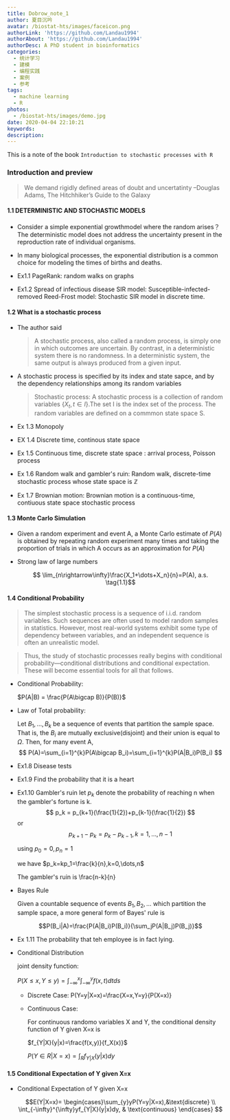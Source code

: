 ```yaml
---
title: Dobrow_note_1
author: 夏目沉吟
avatar: /biostat-hts/images/faceicon.png
authorLink: 'https://github.com/Landau1994'
authorAbout: 'https://github.com/Landau1994'
authorDesc: A PhD student in bioinformatics
categories:
  - 统计学习
  - 建模
  - 编程实践
  - 案例
  - 参考
tags:
  - machine learning
  - R
photos:
  - /biostat-hts/images/demo.jpg
date: 2020-04-04 22:10:21
keywords:
description:
---
```

This is a note of the book `Introduction to stochastic processes with R`

### Introduction and preview

> We demand rigidly defined areas of doubt and uncertatinty  –Douglas Adams, The Hitchhiker’s Guide to the Galaxy

#### 1.1 DETERMINISTIC AND STOCHASTIC MODELS

+ Consider a simple exponential growthmodel
where the random arises？
The deterministic model does not address the uncertainty present in the reproduction
rate of individual organisms.

+ In many biological processes, the exponential distribution is a common choice for modeling the times of births and deaths.

+ Ex1.1 PageRank: random walks on graphs

+ Ex1.2 Spread of infectious disease
SIR model: Susceptible-infected-removed
Reed-Frost model: Stochastic SIR model in discrete time.

#### 1.2 What is a stochastic process

+ The author said
    > A stochastic process, also called a random process, is simply one in which outcomes are uncertain. By contrast, in a deterministic system there is no randomness. In a deterministic system, the same output is always produced from a given input.

+ A stochastic process is specified by its index and state sapce, and by the dependency relationships among its random variables
    > Stochastic process: A stochastic process is a collection of random variables $\{X_t,t \in I\}$.The set I is the index set of the process. The random variables are defined on a commmon state space S.

+ Ex 1.3 Monopoly
+ EX 1.4 Discrete time, continous state space
+ Ex 1.5 Continuous time, discrete state space
: arrival process, Poisson process
+ Ex 1.6 Random walk and gambler's ruin: Random walk, discrete-time stochastic process whose state space is $\mathbb{Z}$
+ Ex 1.7 Brownian motion: Brownian motion is a continuous-time, contiuous state space stochastic process

#### 1.3 Monte Carlo Simulation

+ Given a random experiment and event A, a Monte Carlo estimate of $P(A)$ is obtained by repeating random experiment many times and taking the proportion of trials in which A occurs as an approximation for $P(A)$

+ Strong law of large numbers
     
     $$ \lim_{n\rightarrow\infty}\frac{X_1+\dots+X_n}{n}=P(A), a.s. \tag{1.1}$$

#### 1.4 Conditional Probability

> The simplest stochastic process is a sequence of i.i.d. random variables. Such
sequences are often used to model random samples in statistics. However, most
real-world systems exhibit some type of dependency between variables, and an
independent sequence is often an unrealistic model.

> Thus, the study of stochastic processes really begins with conditional
probability—conditional distributions and conditional expectation. These will
become essential tools for all that follows.

+ Conditional Probability: 
  
  $P(A|B) = \frac{P(A\bigcap B)}{P(B)}$

+ Law of Total probability:
  
  Let $B_1,\dots,B_k$ be a sequence of events that partition the sample space. That is, the $B_i$ are mutually exclusive(disjoint) and their union is equal to $\Omega$. Then, for many event A,
  $$ P(A)=\sum_{i=1}^{k}P(A\bigcap B_i)=\sum_{i=1}^{k}P(A|B_i)P(B_i) $$

+ Ex1.8 Disease tests

+ Ex1.9 Find the probability that it is a heart

+ Ex1.10 Gambler's ruin
  let $p_k$ denote the probability of reaching n when the gambler's fortune is k.
  $$ p_k = p_{k+1}(\frac{1}{2})+p_{k-1}(\frac{1}{2}) $$
  or 
  $$ p_{k+1}-p_k = p_k - p_{k-1},  k = 1,\dots, n-1 \tag{1.2}$$
  
  using $p_0 =0, p_n = 1$

  we have $p_k=kp_1=\frac{k}{n},k=0,\dots,n$
  
  The gambler's ruin is \frac{n-k}{n} 

+ Bayes Rule

  Given a countable sequence of events $B_1,B_2,\dots$ which partition the sample space, a more general form of Bayes' rule is

  $$P(B_i|A)=\frac{P(A|B_i)P(B_i)}{\sum_jP(A|B_j)P(B_j)}$$ 

+ Ex 1.11 The probability that teh employee is in fact lying.

+ Conditional Distribution
  
  joint density function:

  $P(X \le x, Y \le y) = \int_{-\infty}^{x}\int_{-\infty}^{y}f(x,t)dtds$
  
  + Discrete Case:
    P(Y=y|X=x)=\frac{X=x,Y=y}{P(X=x)}
  + Continuous Case:
  
    For continuous randomo variables X and Y, the conditional density function of Y given X=x is 

    $f_{Y|X}(y|x)=\frac{f(x,y)}{f_X(x)}$

    $P(Y \in R | X = x)=\int_Rf_{Y|X}(y|x)dy$
#### 1.5 Conditional Expectation of Y given X=x

+ Conditional Expectation of Y given X=x

    $$E(Y|X=x)= \begin{cases}\sum_{y}yP(Y=y|X=x),&\text{discrete} \\
    \int_{-\infty}^{\infty}yf_{Y|X}(y|x)dy, & \text{continuous}   
    \end{cases} $$